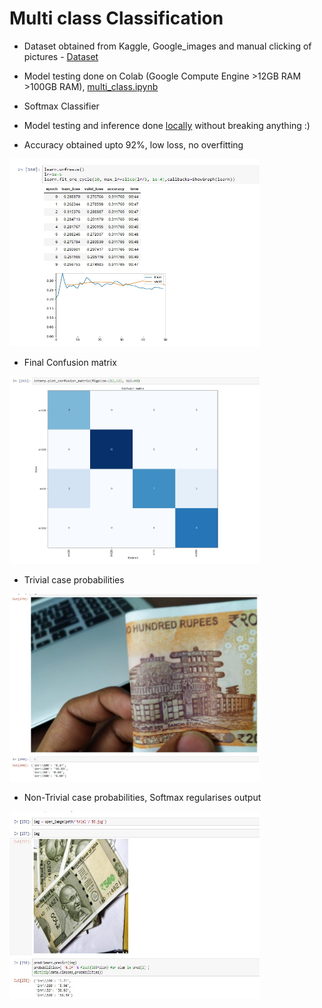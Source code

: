 # Multi class Classification
* Dataset obtained from Kaggle, Google_images and manual clicking of pictures - [Dataset](https://drive.google.com/open?id=1olOGcwvplO4enCL0pMsyB04C8BvWZVuz)

* Model testing done on Colab (Google Compute Engine >12GB RAM >100GB RAM), [multi_class.ipynb](https://drive.google.com/open?id=19Hqh9BiE5ziKzftuaDTw796_so2SQ2kv)
* Softmax Classifier
* Model testing and inference done [locally](https://drive.google.com/open?id=19IunNDU7l65StLmFrnFO4UVlTuzRhCyn) without breaking anything :) 

* Accuracy obtained upto 92%, low loss, no overfitting

<img src="outs/1.jpg" width="400" height="300" >


* Final Confusion matrix 

<img src="outs/2.jpg" width="400" height="300" >


* Trivial case probabilities <test dataset>

<img src="outs/3.jpg" width="400" height="300" >


* Non-Trivial case probabilities, Softmax regularises output

<img src="outs/4.jpg" width="400" height="300" >
